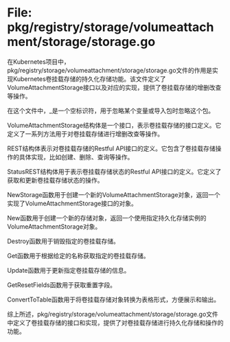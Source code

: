 # File: pkg/registry/storage/volumeattachment/storage/storage.go

在Kubernetes项目中，pkg/registry/storage/volumeattachment/storage/storage.go文件的作用是实现Kubernetes卷挂载存储的持久化存储功能。该文件定义了VolumeAttachmentStorage接口以及对应的实现，提供了卷挂载存储的增删改查等操作。

在这个文件中，_是一个空标识符，用于忽略某个变量或导入包时忽略这个包。

VolumeAttachmentStorage结构体是一个接口，表示卷挂载存储的接口定义。它定义了一系列方法用于对卷挂载存储进行增删改查等操作。

REST结构体表示对卷挂载存储的Restful API接口的定义。它包含了卷挂载存储操作的具体实现，比如创建、删除、查询等操作。

StatusREST结构体用于表示卷挂载存储状态的Restful API接口的定义。它定义了获取和更新卷挂载存储状态的操作。

NewStorage函数用于创建一个新的VolumeAttachmentStorage对象，返回一个实现了VolumeAttachmentStorage接口的对象。

New函数用于创建一个新的存储对象，返回一个使用指定持久化存储实例的VolumeAttachmentStorage对象。

Destroy函数用于销毁指定的卷挂载存储。

Get函数用于根据给定的名称获取指定的卷挂载存储。

Update函数用于更新指定卷挂载存储的信息。

GetResetFields函数用于获取重置字段。

ConvertToTable函数用于将卷挂载存储对象转换为表格形式，方便展示和输出。

综上所述，pkg/registry/storage/volumeattachment/storage/storage.go文件中定义了卷挂载存储的接口和实现，提供了对卷挂载存储进行持久化存储和操作的功能。

